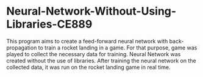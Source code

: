 # Neural-Network-Without-Using-Libraries-CE889
This program aims to create a feed-forward neural network with back-propagation to train a rocket landing in a game. For that purpose, game was played to collect the necessary data for training. Neural Network was created without the use of libraries. After training the neural network on the collected data, it was run on the rocket landing game in real time.
